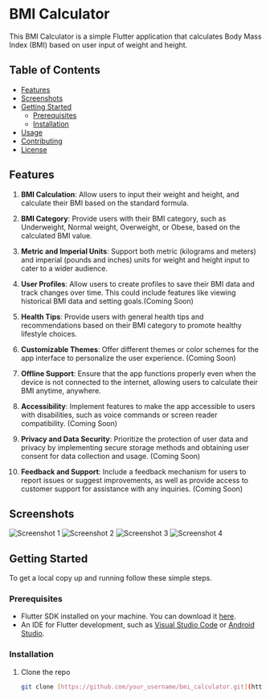 # BMI Calculator

This BMI Calculator is a simple Flutter application that calculates Body Mass Index (BMI) based on user input of weight and height.

## Table of Contents

- [Features](#features)
- [Screenshots](#screenshots)
- [Getting Started](#getting-started)
    - [Prerequisites](#prerequisites)
    - [Installation](#installation)
- [Usage](#usage)
- [Contributing](#contributing)
- [License](#license)

## Features

1. **BMI Calculation**: Allow users to input their weight and height, and calculate their BMI based on the standard formula.

2. **BMI Category**: Provide users with their BMI category, such as Underweight, Normal weight, Overweight, or Obese, based on the calculated BMI value.

3. **Metric and Imperial Units**: Support both metric (kilograms and meters) and imperial (pounds and inches) units for weight and height input to cater to a wider audience.

4. **User Profiles**: Allow users to create profiles to save their BMI data and track changes over time. This could include features like viewing historical BMI data and setting goals.(Coming Soon)

5. **Health Tips**: Provide users with general health tips and recommendations based on their BMI category to promote healthy lifestyle choices.

6. **Customizable Themes**: Offer different themes or color schemes for the app interface to personalize the user experience. (Coming Soon)

7. **Offline Support**: Ensure that the app functions properly even when the device is not connected to the internet, allowing users to calculate their BMI anytime, anywhere.

8. **Accessibility**: Implement features to make the app accessible to users with disabilities, such as voice commands or screen reader compatibility. (Coming Soon)

9. **Privacy and Data Security**: Prioritize the protection of user data and privacy by implementing secure storage methods and obtaining user consent for data collection and usage. (Coming Soon)

10. **Feedback and Support**: Include a feedback mechanism for users to report issues or suggest improvements, as well as provide access to customer support for assistance with any inquiries. (Coming Soon)

## Screenshots

![Screenshot 1](https://firebasestorage.googleapis.com/v0/b/msp-project-215c5.appspot.com/o/Screenshot_1712658611.png?alt=media&token=3e4b9731-9607-4324-8a4b-5b80d8237d38)
![Screenshot 2](https://firebasestorage.googleapis.com/v0/b/msp-project-215c5.appspot.com/o/Screenshot_1712658613.png?alt=media&token=34cddb9f-794a-4102-9cb7-7e925e41756e)
![Screenshot 3](https://firebasestorage.googleapis.com/v0/b/msp-project-215c5.appspot.com/o/Screenshot_1712658616.png?alt=media&token=65eadcba-cef1-448c-9979-f6840943637a)
![Screenshot 4](https://firebasestorage.googleapis.com/v0/b/msp-project-215c5.appspot.com/o/Screenshot_1712658620.png?alt=media&token=d69d80de-105f-4467-9e64-d0333e68ab55)

## Getting Started

To get a local copy up and running follow these simple steps.

### Prerequisites

- Flutter SDK installed on your machine. You can download it [here](https://flutter.dev/docs/get-started/install).
- An IDE for Flutter development, such as [Visual Studio Code](https://code.visualstudio.com/) or [Android Studio](https://developer.android.com/studio).

### Installation

1. Clone the repo
   ```sh
   git clone [https://github.com/your_username/bmi_calculator.git](https://github.com/TechMasterPro/BMI_Calculator.git)
